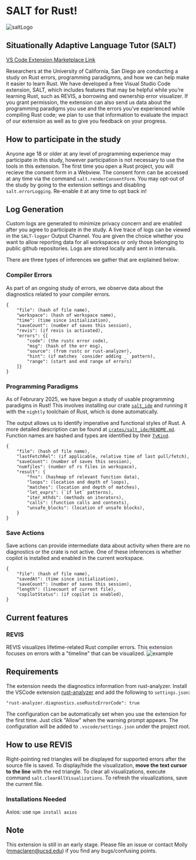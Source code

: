 # SALT for Rust!

![saltLogo](https://github.com/mojeanmac/vscode-salt/blob/master/assets/salt.png?raw=true)

## Situationally Adaptive Language Tutor (SALT)

[VS Code Extension Marketplace Link](https://marketplace.visualstudio.com/items?itemName=Kale-Lab.salt)

Researchers at the University of California, San Diego are conducting a study on Rust errors, programming paradigmns, and how we can help make it easier to learn Rust. We have developed a free Visual Studio Code extension, SALT, which includes features that may be helpful while you’re learning Rust, such as REVIS, a borrowing and ownership error visualizer. If you grant permission, the extension can also send us data about the programming paradigms you use and the errors you’ve experienced while compiling Rust code; we plan to use that information to evaluate the impact of our extension as well as to give you feedback on your progress.

## How to participate in the study

Anyone age 18 or older at any level of programming experience may participate in this study, however participation is not necessary to use the tools in this extension. The first time you open a Rust project, you will recieve the consent form in a Webview. The consent form can be accessed at any time via the command `salt.renderConsentForm`.
You may opt-out of the study by going to the extension settings and disabling `salt.errorLogging`. Re-enable it at any time to opt back in!

## Log Generation

Custom logs are generated to minimize privacy concern and are enabled after you agree to participate in the study. A live trace of logs can be viewed in the `SALT-logger` Output Channel.
You are given the choice whether you want to allow reporting data for all workspaces or only those belonging to public github repositories.
Logs are stored locally and sent in intervals.

There are three types of inferences we gather that are explained below:

### Compiler Errors

As part of an ongoing study of errors, we observe data about the diagnostics related to your compiler errors.

```
{
    "file": (hash of file name),
    "workspace": (hash of workspace name),
    "time": (time since initialization),
    "saveCount": (number of saves this session),
    "revis": (if revis is activated),
    "errors": {[
        "code": (the rustc error code),
        "msg": (hash of the err msg),
        "source": (from rustc or rust-analyzer),
        "hint": (if matches `consider adding _` pattern),
        "range": (start and end range of errors)
    ]}
}
```

### Programming Paradigms

As of Februrary 2025, we have begun a study of usable programming paradigms in Rust! This involves installing our crate [`salt_ide`](https://crates.io/crates/salt_ide) and running it with the `nightly` toolchain of Rust, which is done automatically.

The output allows us to identify imperative and functional styles of Rust.
A more detailed description can be found at [`crates/salt_ide/README.md`](./crates/salt_ide/README). Function names are hashed and types are identified by their [`TyKind`](https://doc.rust-lang.org/beta/nightly-rustc/rustc_middle/ty/sty/type.TyKind.html).

```
{
    "file": (hash of file name),
    "lastFetchRel": (if applicable, relative time of last pull/fetch),
    "saveCount": (number of saves this session),
    "numfiles": (number of rs files in workspace),
    "result": {
        "fns": (hashmap of relevant function data),
        "loops": (location and depth of loops),
        "matches": (location and depth of matches),
        "let_exprs": (`if let` patterns),
        "iter_mthds": (methods on iterators),
        "calls": (function calls and contexts),
        "unsafe_blocks": (location of unsafe blocks),
    }
}
```

### Save Actions

Save actions can provide intermediate data about activity when there are no diagnostics or the crate is not active. One of these inferences is whether copilot is installed and enabled in the current workspace.

```
{
    "file": (hash of file name),
    "savedAt": (time since initialization),
    "saveCount": (number of saves this session),
    "length": (linecount of current file),
    "copilotStatus": (if copilot is enabled),
}
```


## Current features

### REVIS

REVIS visualizes lifetime-related Rust compiler errors.
This extension focuses on errors with a "timeline" that can be visualized.
![example](https://github.com/mojeanmac/vscode-salt/blob/master/assets/example597.png?raw=true)


## Requirements

The extension needs the diagnostics information from rust-analyzer.
Install the VSCode extension [rust-analyzer][] and add the following to `settings.json`:
```
"rust-analyzer.diagnostics.useRustcErrorCode": true
```
The configuration can be automatically set when you use the extension for the first time.
Just click "Allow" when the warning prompt appears.
The configuration will be added to `.vscode/settings.json` under the project root.

[rust-analyzer]: https://marketplace.visualstudio.com/items?itemName=rust-lang.rust-analyzer

## How to use REVIS

Right-pointing red triangles will be displayed for supported errors after the source file is saved.
To display/hide the visualization, **move the text cursor to the line** with the red triangle.
To clear all visualizations, execute command `salt.clearAllVisualizations`.
To refresh the visualizations, save the current file.

### Installations Needed
Axios: use `npm install axios`

## Note

This extension is still in an early stage. Please file an issue or contact  Molly (mmaclaren@ucsd.edu) if you find any bugs/confusing points.
